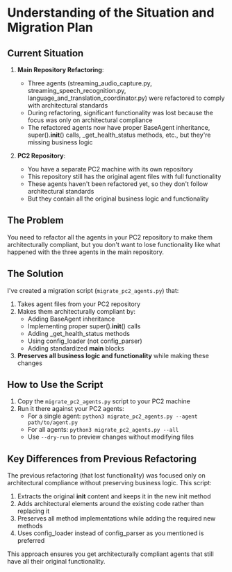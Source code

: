 # Understanding of the Situation and Migration Plan

## Current Situation

1. **Main Repository Refactoring**: 
   - Three agents (streaming_audio_capture.py, streaming_speech_recognition.py, language_and_translation_coordinator.py) were refactored to comply with architectural standards
   - During refactoring, significant functionality was lost because the focus was only on architectural compliance
   - The refactored agents now have proper BaseAgent inheritance, super().__init__() calls, _get_health_status methods, etc., but they're missing business logic

2. **PC2 Repository**:
   - You have a separate PC2 machine with its own repository
   - This repository still has the original agent files with full functionality
   - These agents haven't been refactored yet, so they don't follow architectural standards
   - But they contain all the original business logic and functionality

## The Problem

You need to refactor all the agents in your PC2 repository to make them architecturally compliant, but you don't want to lose functionality like what happened with the three agents in the main repository.

## The Solution

I've created a migration script (`migrate_pc2_agents.py`) that:

1. Takes agent files from your PC2 repository
2. Makes them architecturally compliant by:
   - Adding BaseAgent inheritance
   - Implementing proper super().__init__() calls
   - Adding _get_health_status methods
   - Using config_loader (not config_parser)
   - Adding standardized __main__ blocks
3. **Preserves all business logic and functionality** while making these changes

## How to Use the Script

1. Copy the `migrate_pc2_agents.py` script to your PC2 machine
2. Run it there against your PC2 agents:
   - For a single agent: `python3 migrate_pc2_agents.py --agent path/to/agent.py`
   - For all agents: `python3 migrate_pc2_agents.py --all`
   - Use `--dry-run` to preview changes without modifying files

## Key Differences from Previous Refactoring

The previous refactoring (that lost functionality) was focused only on architectural compliance without preserving business logic. This script:

1. Extracts the original __init__ content and keeps it in the new init method
2. Adds architectural elements around the existing code rather than replacing it
3. Preserves all method implementations while adding the required new methods
4. Uses config_loader instead of config_parser as you mentioned is preferred

This approach ensures you get architecturally compliant agents that still have all their original functionality. 